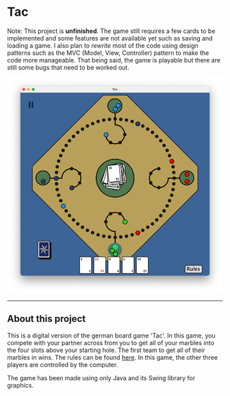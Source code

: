 # Tac
Note: This project is **unfinished**. The game still requires a few cards to be implemented and some features are not available yet such as saving and loading a game. I also plan to _rewrite_ most of the code using design patterns such as the MVC (Model, View, Controller) pattern to make the code more manageable. That being said, the game is playable but there are still some bugs that need to be worked out.

![alt text](Images/Tac-Preview.png)
___
## About this project
This is a digital version of the german board game 'Tac'. In this game, you compete with your partner across from you to get all of your marbles into the four slots above your starting hole. The first team to get all of their marbles in wins. The rules can be found [here](https://shop.spiel-tac.de/mediafiles/Sonstiges/Anleitungen/TAC-Manual_English.pdf). In this game, the other three players are controlled by the computer.

The game has been made using only Java and its Swing library for graphics.